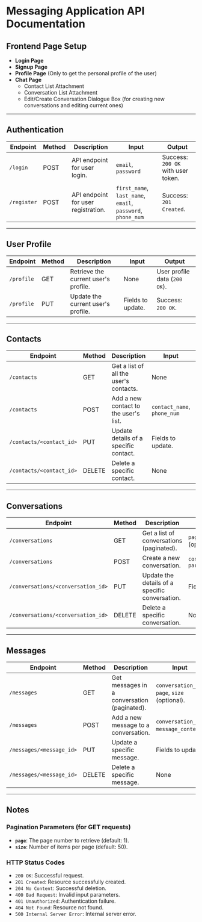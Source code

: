 # Messaging Application API Documentation

## Frontend Page Setup

- **Login Page**
- **Signup Page**
- **Profile Page** (Only to get the personal profile of the user)
- **Chat Page**
  - Contact List Attachment
  - Conversation List Attachment
  - Edit/Create Conversation Dialogue Box (for creating new conversations and editing current ones)

---

## Authentication

| **Endpoint** | **Method** | **Description**              | **Input**                              | **Output**                          |
|--------------|------------|------------------------------|----------------------------------------|--------------------------------------|
| `/login`     | POST       | API endpoint for user login. | `email`, `password`                    | Success: `200 OK` with user token.  |
| `/register`  | POST       | API endpoint for user registration. | `first_name`, `last_name`, `email`, `password`, `phone_num` | Success: `201 Created`.             |

---

## User Profile

| **Endpoint** | **Method** | **Description**                   | **Input**         | **Output**               |
|--------------|------------|-----------------------------------|-------------------|--------------------------|
| `/profile`   | GET        | Retrieve the current user's profile. | None              | User profile data (`200 OK`). |
| `/profile`   | PUT        | Update the current user's profile. | Fields to update. | Success: `200 OK`.        |

---

## Contacts

| **Endpoint**            | **Method** | **Description**                           | **Input**               | **Output**               |
|--------------------------|------------|-------------------------------------------|-------------------------|--------------------------|
| `/contacts`             | GET        | Get a list of all the user's contacts.    | None                    | List of contacts (`200 OK`). |
| `/contacts`             | POST       | Add a new contact to the user's list.     | `contact_name`, `phone_num` | Success: `201 Created`. |
| `/contacts/<contact_id>`| PUT        | Update details of a specific contact.     | Fields to update.       | Success: `200 OK`.       |
| `/contacts/<contact_id>`| DELETE     | Delete a specific contact.                | None                    | Success: `204 No Content`. |

---

## Conversations

| **Endpoint**                    | **Method** | **Description**                          | **Input**                      | **Output**               |
|----------------------------------|------------|------------------------------------------|--------------------------------|--------------------------|
| `/conversations`                | GET        | Get a list of conversations (paginated). | `page`, `size` (optional).     | List of conversations (`200 OK`). |
| `/conversations`                | POST       | Create a new conversation.               | `conversation_name`, `participants` | Success: `201 Created`. |
| `/conversations/<conversation_id>` | PUT     | Update the details of a specific conversation. | Fields to update.              | Success: `200 OK`.       |
| `/conversations/<conversation_id>` | DELETE  | Delete a specific conversation.          | None                           | Success: `204 No Content`. |

---

## Messages

| **Endpoint**              | **Method** | **Description**                          | **Input**                              | **Output**               |
|----------------------------|------------|------------------------------------------|----------------------------------------|--------------------------|
| `/messages`               | GET        | Get messages in a conversation (paginated). | `conversation_id`, `page`, `size` (optional). | List of messages (`200 OK`). |
| `/messages`               | POST       | Add a new message to a conversation.     | `conversation_id`, `message_content`.  | Success: `201 Created`.  |
| `/messages/<message_id>`  | PUT        | Update a specific message.               | Fields to update.                      | Success: `200 OK`.       |
| `/messages/<message_id>`  | DELETE     | Delete a specific message.               | None                                   | Success: `204 No Content`. |

---

## Notes

### Pagination Parameters (for GET requests)
- **`page`**: The page number to retrieve (default: 1).
- **`size`**: Number of items per page (default: 50).

### HTTP Status Codes
- `200 OK`: Successful request.
- `201 Created`: Resource successfully created.
- `204 No Content`: Successful deletion.
- `400 Bad Request`: Invalid input parameters.
- `401 Unauthorized`: Authentication failure.
- `404 Not Found`: Resource not found.
- `500 Internal Server Error`: Internal server error.
